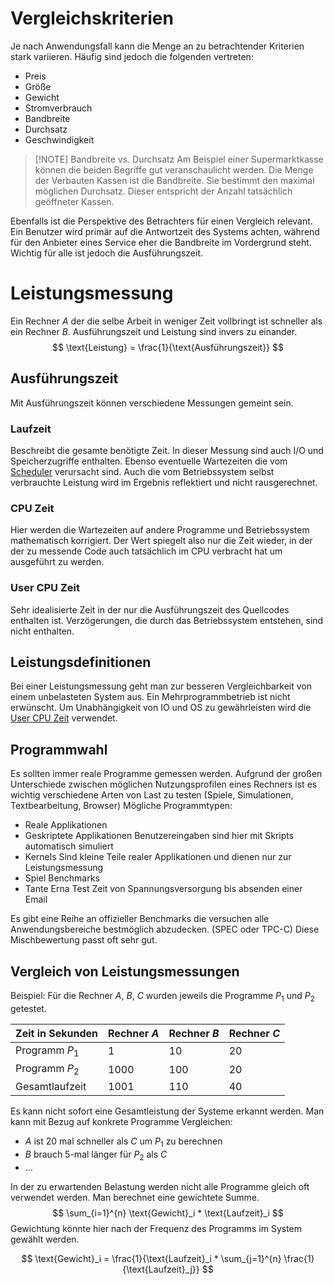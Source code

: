 # Vergleichskriterien
Je nach Anwendungsfall kann die Menge an zu betrachtender Kriterien stark variieren.
Häufig sind jedoch die folgenden vertreten:
- Preis
- Größe
- Gewicht
- Stromverbrauch
- Bandbreite
- Durchsatz
- Geschwindigkeit

> [!NOTE] Bandbreite vs. Durchsatz
> Am Beispiel einer Supermarktkasse können die beiden Begriffe gut veranschaulicht werden.
> Die Menge der Verbauten Kassen ist die Bandbreite. Sie bestimmt den maximal möglichen Durchsatz.
> Dieser entspricht der Anzahl tatsächlich geöffneter Kassen.

Ebenfalls ist die Perspektive des Betrachters für einen Vergleich relevant.
Ein Benutzer wird primär auf die Antwortzeit des Systems achten, während für den Anbieter eines Service eher die Bandbreite im Vordergrund steht.
Wichtig für alle ist jedoch die Ausführungszeit.

# Leistungsmessung
Ein Rechner $A$ der die selbe Arbeit in weniger Zeit vollbringt ist schneller als ein Rechner $B$.
Ausführungszeit und Leistung sind invers zu einander.
$$
\text{Leistung} = \frac{1}{\text{Ausführungszeit}}
$$

## Ausführungszeit
Mit Ausführungszeit können verschiedene Messungen gemeint sein. 

### Laufzeit
Beschreibt die gesamte benötigte Zeit.
In dieser Messung sind auch I/O und Speicherzugriffe enthalten. Ebenso eventuelle Wartezeiten die vom [Scheduler](Paraprog-Basics.md#Scheduler) verursacht sind.
Auch die vom Betriebssystem selbst verbrauchte Leistung wird im Ergebnis reflektiert und nicht rausgerechnet.

### CPU Zeit
Hier werden die Wartezeiten auf andere Programme und Betriebssystem mathematisch korrigiert. Der Wert spiegelt also nur die Zeit wieder, in der der zu messende Code auch tatsächlich im CPU verbracht hat um ausgeführt zu werden.

### User CPU Zeit
Sehr idealisierte Zeit in der nur die Ausführungszeit des Quellcodes enthalten ist. Verzögerungen, die durch das Betriebssystem entstehen, sind nicht enthalten.

## Leistungsdefinitionen
Bei einer Leistungsmessung geht man zur besseren Vergleichbarkeit von einem unbelasteten System aus. Ein Mehrprogrammbetrieb ist nicht erwünscht.
Um Unabhängigkeit von IO und OS zu gewährleisten wird die [User CPU Zeit](#User%20CPU%20Zeit) verwendet.

## Programmwahl
Es sollten immer reale Programme gemessen werden.
Aufgrund der großen Unterschiede zwischen möglichen Nutzungsprofilen eines Rechners ist es wichtig verschiedene Arten von Last zu testen (Spiele, Simulationen, Textbearbeitung, Browser)
Mögliche Programmtypen:
- Reale Applikationen
- Geskriptete Applikationen
  Benutzereingaben sind hier mit Skripts automatisch simuliert
- Kernels
  Sind kleine Teile realer Applikationen und dienen nur zur Leistungsmessung
- Spiel Benchmarks
- Tante Erna Test
  Zeit von Spannungsversorgung bis absenden einer Email

Es gibt eine Reihe an offizieller Benchmarks die versuchen alle Anwendungsbereiche bestmöglich abzudecken. (SPEC oder TPC-C)
Diese Mischbewertung passt oft sehr gut.

## Vergleich von Leistungsmessungen
Beispiel: Für die Rechner $A$, $B$, $C$ wurden jeweils die Programme $P_1$ und $P_2$ getestet.

| Zeit in Sekunden | Rechner $A$ | Rechner $B$ | Rechner $C$ |
| ---------------- | ----------- | ----------- | ----------- |
| Programm $P_1$   | $1$           | $10$          | $20$          |
| Programm $P_2$   | $1000$        | $100$         | $20$          |
| Gesamtlaufzeit   | $1001$        | $110$         | $40$          |

Es kann nicht sofort eine Gesamtleistung der Systeme erkannt werden.
Man kann mit Bezug auf konkrete Programme Vergleichen:
- $A$ ist $20$ mal schneller als $C$ um $P_1$ zu berechnen
- $B$ brauch $5$-mal länger für $P_2$ als $C$
- $\dots$

In der zu erwartenden Belastung werden nicht alle Programme gleich oft verwendet werden. Man berechnet eine gewichtete Summe.
$$
\sum_{i=1}^{n} \text{Gewicht}_i * \text{Laufzeit}_i
$$
Gewichtung könnte hier nach der Frequenz des Programms im System gewählt werden.

$$
\text{Gewicht}_i = \frac{1}{\text{Laufzeit}_i * \sum_{j=1}^{n} \frac{1}{\text{Laufzeit}_j}}
$$